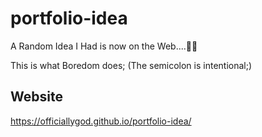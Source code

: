 # portfolio-idea
A Random Idea I Had is now on the Web....🤦‍♂️

This is what Boredom does; (The semicolon is intentional;)

## Website
https://officiallygod.github.io/portfolio-idea/
